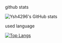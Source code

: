 github stats

![Ysh4296's GitHub stats](https://github-readme-stats.vercel.app/api?username=ysh4296&theme=slateorange)

used language

[![Top Langs](https://github-readme-stats.vercel.app/api/top-langs/?username=ysh4296&layout=compact)](https://github.com/ysh4296/github-readme-stats)
